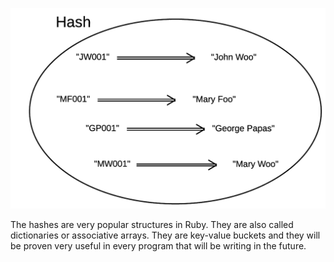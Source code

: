 ![./images/Hashes" style="border:1px solid gray; margin: 10px 5px;](./images/hash-example.png)

The hashes are very popular structures in Ruby. They are also called dictionaries or associative arrays. They are key-value buckets
and they will be proven very useful in every program that will be writing in the future.
